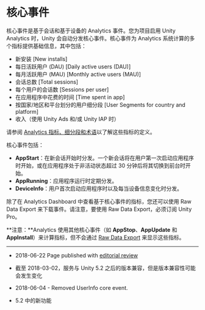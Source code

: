 # 核心事件

核心事件是基于会话和基于设备的 Analytics 事件。您为项目启用 Unity Analytics 时，Unity 会自动分发核心事件。核心事件为 Analytics 系统计算的多个指标提供基础信息，其中包括：

* 新安装 [New installs]
* 每日活跃用户 (DAU) [Daily active users (DAU)]
* 每月活跃用户 (MAU) [Monthly active users (MAU)]
* 会话总数 [Total sessions]
* 每个用户的会话数 [Sessions per user]
* 在应用程序中花费的时间 [Time spent in app]
* 按国家/地区和平台划分的用户细分段 [User Segments for country and platform]
* 收入（使用 Unity Ads 和/或 Unity IAP 时）

请参阅 [Analytics 指标、细分段和术语](UnityAnalyticsTerminology.html)以了解这些指标的定义。

核心事件包括：

* __AppStart__：在新会话开始时分发。一个新会话将在用户第一次启动应用程序时开始，或在应用程序处于非活动状态超过 30 分钟后将其切换到前台时开始。
* __AppRunning__：应用程序运行时定期分发。
* __DeviceInfo__：用户首次启动应用程序时以及每当设备信息变化时分发。

除了在 Analytics Dashboard 中查看基于核心事件的指标，您还可以使用 Raw Data Export 来下载事件。请注意，要使用 Raw Data Export，必须订阅 Unity Pro。

**注意：**Analytics 使用其他核心事件（如 __AppStop__、__AppUpdate__ 和 __AppInstall__）来计算指标，但不会通过 [Raw Data Export](UnityAnalyticsRawDataExport.html) 来显示这些指标。



---

* <span class="page-edit">2018-06-22 Page published with [editorial review](DocumentationEditorialReview.html)
</span>

* <span class="page-edit">截至 2018-03-02，服务与 Unity 5.2 之后的版本兼容，但是版本兼容性可能会发生变化</span>

* <span class="page-edit">2018-06-04 - Removed UserInfo core event.</span>

* <span class="page-history">5.2 中的新功能</span>
